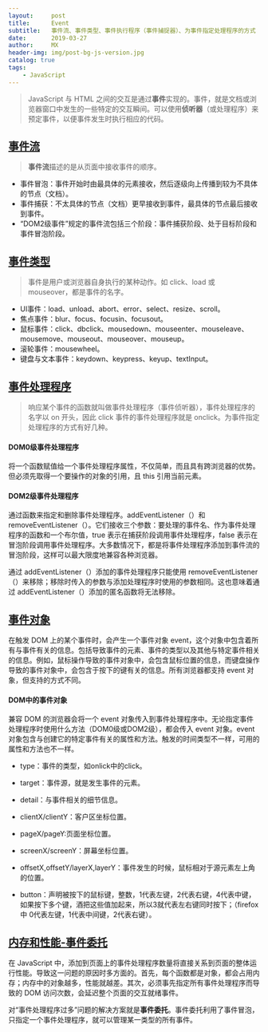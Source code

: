 ```yaml
---
layout:     post
title:      Event
subtitle:   事件流、事件类型、事件执行程序（事件捕捉器）、为事件指定处理程序的方式
date:       2019-03-27
author:     MX
header-img: img/post-bg-js-version.jpg
catalog: true
tags:
    - JavaScript
---
```

> JavaScript 与 HTML 之间的交互是通过**事件**实现的。事件，就是文档或浏览器窗口中发生的一些特定的交互瞬间。可以使用**侦听器**（或处理程序）来预定事件，以便事件发生时执行相应的代码。
## [事件流](https://www.cnblogs.com/starof/p/4066381.html)
> **事件流**描述的是从页面中接收事件的顺序。

* 事件冒泡：事件开始时由最具体的元素接收，然后逐级向上传播到较为不具体的节点（文档）。
* 事件捕获：不太具体的节点（文档）更早接收到事件，最具体的节点最后接收到事件。
* “DOM2级事件”规定的事件流包括三个阶段：事件捕获阶段、处于目标阶段和事件冒泡阶段。
## [事件类型](https://www.cnblogs.com/diligenceday/p/4190173.html)
> 事件是用户或浏览器自身执行的某种动作。如 click、load 或 mouseover，都是事件的名字。

* UI事件：load、unload、abort、error、select、resize、scroll。
* 焦点事件：blur、focus、focusin、focusout。
* 鼠标事件：click、dbclick、mousedown、mouseenter、mouseleave、mousemove、mouseout、mouseover、mouseup。
* 滚轮事件：mousewheel。
* 键盘与文本事件：keydown、keypress、keyup、textInput。

## [事件处理程序](https://www.cnblogs.com/dorra/p/7486075.html)
> 响应某个事件的函数就叫做事件处理程序（事件侦听器），事件处理程序的名字以 on 开头，因此 click 事件的事件处理程序就是 onclick。为事件指定处理程序的方式有好几种。

#### DOM0级事件处理程序
将一个函数赋值给一个事件处理程序属性，不仅简单，而且具有跨浏览器的优势。但必须先取得一个要操作的对象的引用，且 this 引用当前元素。

#### DOM2级事件处理程序
通过函数来指定和删除事件处理程序。addEventListener（）和 removeEventListener（）。它们接收三个参数：要处理的事件名、作为事件处理程序的函数和一个布尔值，true 表示在捕获阶段调用事件处理程序，false 表示在冒泡阶段调用事件处理程序。大多数情况下，都是将事件处理程序添加到事件流的冒泡阶段，这样可以最大限度地兼容各种浏览器。

通过 addEventListener（）添加的事件处理程序只能使用 removeEventListener（）来移除；移除时传入的参数与添加处理程序时使用的参数相同。这也意味着通过 addEventListener（）添加的匿名函数将无法移除。

## [事件对象](https://www.cnblogs.com/st-leslie/p/5907556.html)
在触发 DOM 上的某个事件时，会产生一个事件对象 event，这个对象中包含着所有与事件有关的信息。包括导致事件的元素、事件的类型以及其他与特定事件相关的信息。例如，鼠标操作导致的事件对象中，会包含鼠标位置的信息，而键盘操作导致的事件对象中，会包含于按下的键有关的信息。所有浏览器都支持 event 对象，但支持的方式不同。

#### DOM中的事件对象
兼容 DOM 的浏览器会将一个 event 对象传入到事件处理程序中。无论指定事件处理程序时使用什么方法（DOM0级或DOM2级），都会传入 event 对象。event 对象包含与创建它的特定事件有关的属性和方法。触发的时间类型不一样，可用的属性和方法也不一样。

* type：事件的类型，如onlick中的click。
* target：事件源，就是发生事件的元素。
* detail：与事件相关的细节信息。

* clientX/clientY：客户区坐标位置。
* pageX/pageY:页面坐标位置。
* screenX/screenY：屏幕坐标位置。
* offsetX,offsetY/layerX,layerY：事件发生的时候，鼠标相对于源元素左上角的位置。

* button：声明被按下的鼠标键，整数，1代表左键，2代表右键，4代表中键，如果按下多个键，酒把这些值加起来，所以3就代表左右键同时按下；（firefox中 0代表左键，1代表中间键，2代表右键）。

## [内存和性能-事件委托]()
在 JavaScript 中，添加到页面上的事件处理程序数量将直接关系到页面的整体运行性能。导致这一问题的原因时多方面的。首先，每个函数都是对象，都会占用内存；内存中的对象越多，性能就越差。其次，必须事先指定所有事件处理程序而导致的 DOM 访问次数，会延迟整个页面的交互就绪事件。

对“事件处理程序过多”问题的解决方案就是**事件委托**。事件委托利用了事件冒泡，只指定一个事件处理程序，就可以管理某一类型的所有事件。